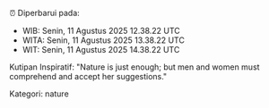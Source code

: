⏰ Diperbarui pada:
- WIB: Senin, 11 Agustus 2025 12.38.22 UTC
- WITA: Senin, 11 Agustus 2025 13.38.22 UTC
- WIT: Senin, 11 Agustus 2025 14.38.22 UTC

Kutipan Inspiratif:
"Nature is just enough; but men and women must comprehend and accept her suggestions."


Kategori: nature

